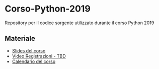 # Corso-Python-2019
Repository per il codice sorgente utilizzato durante il corso Python 2019

## Materiale
- [Slides del corso](https://drive.google.com/drive/folders/16L9LfzM3cfMlvQSDyjsdsuPJvqdniBnQ)
- [Video Registrazioni - TBD]()
- [Calendario del corso](https://calendar.google.com/calendar?cid=ZGJpOWp0dWx0YXFkMnRwazl2NjgzOHBsYXNAZ3JvdXAuY2FsZW5kYXIuZ29vZ2xlLmNvbQ)
